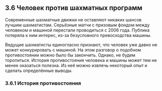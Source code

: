 ## 3.6 Человек против шахматных программ

Современные шахматные движки не оставляют никаких шансов лучшим шахматистам. Серьёзные матчи с призовым фондом между человеком и машиной перестали проводиться с 2006 года. Публика потеряла к ним интерес, из-за безусловного превосходства машины.

Ведущие шахматисты единогласно признают, что человек уже давно не может конкурировать с машиной. На этом разговор о подобном противостоянии можно было бы закончить. Однако, не будем торопиться. История противостояния человека и машины может тем не менее оказаться полезна. Из неё можно извлечь некоторый опыт и сделать определённые выводы.

### 3.6.1 История противостояния

###

